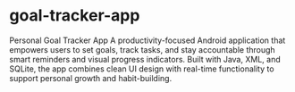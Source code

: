 # goal-tracker-app
Personal Goal Tracker App A productivity-focused Android application that empowers users to set goals, track tasks, and stay accountable through smart reminders and visual progress indicators. Built with Java, XML, and SQLite, the app combines clean UI design with real-time functionality to support personal growth and habit-building.
